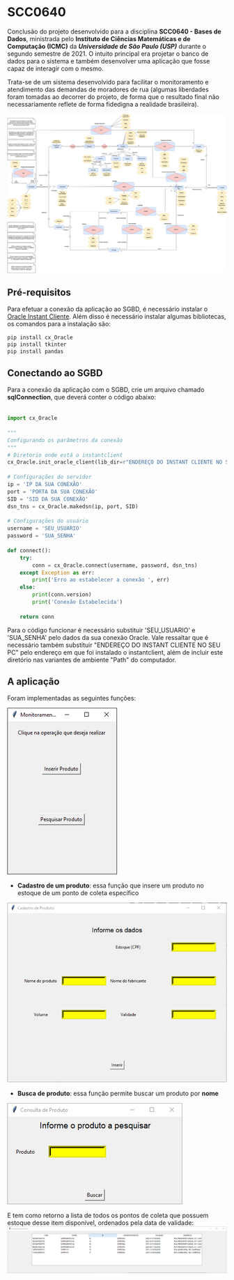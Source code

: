 # SCC0640
Conclusão do projeto desenvolvido para a disciplina **__SCC0640 - Bases de Dados__**, ministrada pelo **__Instituto de Ciências Matemáticas e de Computação (ICMC)__** da *__Universidade de São Paulo (USP)__* durante o segundo semestre de 2021. O intuito principal era projetar o banco de dados para o sistema e também desenvolver uma aplicação que fosse capaz de interagir com o mesmo.

Trata-se de um sistema desenvolvido para facilitar o monitoramento e atendimento das demandas de moradores de rua (algumas liberdades foram tomadas ao decorrer do projeto, de forma que o resultado final não necessariamente reflete de forma fidedigna a realidade brasileira).

![Modelo Entidade Relacionamento do Banco de Dados](./image/MER.png)

## Pré-requisitos
Para efetuar a conexão da aplicação ao SGBD, é necessário instalar o [Oracle Instant Cliente](https://www.oracle.com/br/database/technologies/instant-client/winx64-64-downloads.html).
Além disso é necessário instalar algumas bibliotecas, os comandos para a instalação são:

```
pip install cx_Oracle
pip install tkinter
pip install pandas
```

## Conectando ao SGBD
Para a conexão da aplicação com o SGBD, crie um arquivo chamado **__sqlConnection__**, que deverá conter o código abaixo:

```python

import cx_Oracle

"""
Configurando os parâmetros da conexão
"""
# Diretorio onde está o instantclient
cx_Oracle.init_oracle_client(lib_dir=r"ENDEREÇO DO INSTANT CLIENTE NO SEU PC")

# Configurações do servidor
ip = 'IP DA SUA CONEXÃO'
port = 'PORTA DA SUA CONEXÃO'
SID = 'SID DA SUA CONEXÃO'
dsn_tns = cx_Oracle.makedsn(ip, port, SID)

# Configurações do usuário
username = 'SEU_USUARIO'
password = 'SUA_SENHA'

def connect():
    try:
        conn = cx_Oracle.connect(username, password, dsn_tns)
    except Exception as err:
        print('Erro ao estabelecer a conexão ', err)
    else:
        print(conn.version)
        print('Conexão Estabelecida')
    
    return conn
```
Para o código funcionar é necessário substituir 'SEU_USUARIO' e 'SUA_SENHA' pelo dados da sua conexão Oracle. Vale ressaltar que é necessário também substituir "ENDEREÇO DO INSTANT CLIENTE NO SEU PC" pelo endereço em que foi instalado o instantclient, além de incluir este diretório nas variantes de ambiente "Path" do computador.

## A aplicação
Foram implementadas as seguintes funções:

![Tela inicial](./image/homeWindow.PNG)

- **__Cadastro de um produto__**: essa função que insere um produto no estoque de um ponto de coleta específico

![Tela de inserção](./image/insertWindow.PNG)

- **__Busca de produto__**: essa função permite buscar um produto por **__nome__**

![Tela de inserção](./image/queryWindow.PNG)

E tem como retorno a lista de todos os pontos de coleta que possuem estoque desse item disponível, ordenados pela data de validade:
![Tela de inserção](./image/resultWindow.PNG)
